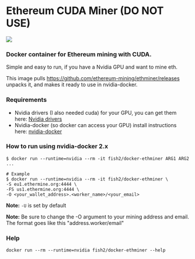 # Ethereum CUDA Miner (DO NOT USE)
[![](https://images.microbadger.com/badges/image/fish2/docker-ethminer.svg)](https://microbadger.com/images/fish2/docker-ethminer "Get your own image badge on microbadger.com")

### Docker container for Ethereum mining with CUDA.

Simple and easy to run, if you have a Nvidia GPU and want to mine eth.

This image pulls https://github.com/ethereum-mining/ethminer/releases unpacks it, and makes it ready to use in nvidia-docker.

### Requirements
- Nvidia drivers (I also needed cuda) for your GPU, you can get them here: [Nvidia drivers](http://www.nvidia.com/Download/index.aspx)
- Nvidia-docker (so docker can access your GPU) install instructions here: [nvidia-docker](https://github.com/NVIDIA/nvidia-docker)

### How to run using nvidia-docker 2.x
```
$ docker run --runtime=nvidia --rm -it fish2/docker-ethminer ARG1 ARG2 ...

# Example
$ docker run --runtime=nvidia --rm -it fish2/docker-ethminer \
-S eu1.ethermine.org:4444 \
-FS us1.ethermine.org:4444 \
-O <your_wallet_address>.<worker_name>/<your_email>
```

**Note:** `-U` is set by default

**Note:** Be sure to change the -O argument to your mining address and email. The format goes like this "address.worker/email"

### Help
```
docker run --rm --runtime=nvidia fish2/docker-ethminer --help
```
